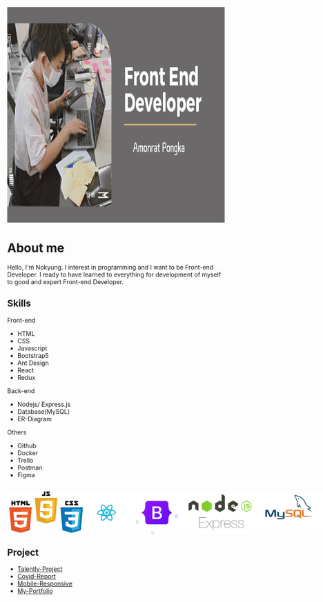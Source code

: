 <img style="width: 1200px; height: 500px" src="https://github.com/P-Amonrat/P-Amonrat/blob/master/header.png?raw=true">

# About me

Hello, I'm Nokyung. I interest in programming and I want to be Front-end Developer. I ready to have learned to everything for development of myself to good and expert Front-end Developer.

## Skills

Front-end
- HTML
- CSS
- Javascript
- Bootstrap5
- Ant Design
- React
- Redux

Back-end
- Nodejs/ Express.js
- Database(MySQL)
- ER-Diagram

Others
- Github
- Docker
- Trello
- Postman
- Figma


##
<div style="display: flex">
<img style="width: 200px; height: 100px" src="https://github.com/P-Amonrat/P-Amonrat/blob/master/html-css-js.png?raw=true"> 
<img style="width: 150px; height: 100px" src="https://github.com/P-Amonrat/P-Amonrat/blob/master/react.png?raw=true">
<img style="width: 150px; height: 100px" src="https://github.com/P-Amonrat/P-Amonrat/blob/master/boostrap.png?raw=true">
<img style="width: 200px; height: 100px" src="https://github.com/P-Amonrat/P-Amonrat/blob/master/nodejs.png?raw=true">
<img style="width: 150px; height: 100px" src="https://github.com/P-Amonrat/P-Amonrat/blob/master/mysql.png?raw=true">
<img style="width: 200px; height: 100px" src="https://github.com/P-Amonrat/P-Amonrat/blob/master/Docker_Logo.png?raw=true">
<img style="width: 150px; height: 100px" src="https://github.com/P-Amonrat/P-Amonrat/blob/master/postman.png?raw=true">
<img style="width: 150px; height: 100px" src="https://github.com/P-Amonrat/P-Amonrat/blob/master/figma-logo.png?raw=true">
</div>

## Project
- [Talently-Project](http://54.179.56.185/)
- [Covid-Report](https://p-amonrat.github.io/covid_report_project/)
- [Mobile-Responsive](https://p-amonrat.github.io/mobile-responsive/)
- [My-Portfolio](https://p-amonrat.github.io/m)
